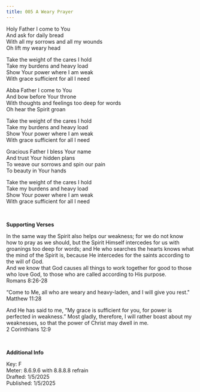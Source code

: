 ```yaml
---
title: 005 A Weary Prayer 
---
```


Holy Father I come to You \
And ask for daily bread \
With all my sorrows and all my wounds \
Oh lift my weary head

Take the weight of the cares I hold \
Take my burdens and heavy load \
Show Your power where I am weak \
With grace sufficient for all I need

Abba Father I come to You \
And bow before Your throne \
With thoughts and feelings too deep for words \
Oh hear the Spirit groan

Take the weight of the cares I hold \
Take my burdens and heavy load \
Show Your power where I am weak \
With grace sufficient for all I need

Gracious Father I bless Your name \
And trust Your hidden plans \
To weave our sorrows and spin our pain \
To beauty in Your hands

Take the weight of the cares I hold \
Take my burdens and heavy load \
Show Your power where I am weak \
With grace sufficient for all I need

<br />
 
**Supporting Verses**

In the same way the Spirit also helps our weakness; for we do not know how to pray as we should, but the Spirit Himself intercedes for us with groanings too deep for words; and He who searches the hearts knows what the mind of the Spirit is, because He intercedes for the saints according to the will of God. \
And we know that God causes all things to work together for good to those who love God, to those who are called according to His purpose. \
Romans 8:26-28

“Come to Me, all who are weary and heavy-laden, and I will give you rest." \
Matthew 11:28

And He has said to me, “My grace is sufficient for you, for power is perfected in weakness.” Most gladly, therefore, I will rather boast about my weaknesses, so that the power of Christ may dwell in me. \
2 Corinthians 12:9

<br />

**Additional Info**

Key: F \
Meter: 8.6.9.6 with 8.8.8.8 refrain \
Drafted: 1/5/2025 \
Published: 1/5/2025
